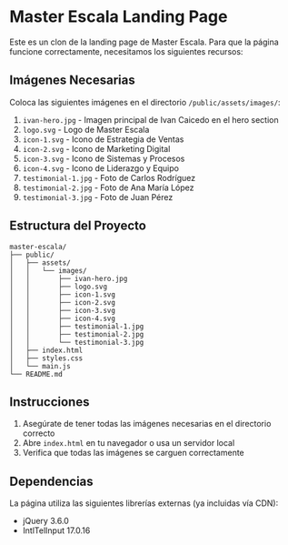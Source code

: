 # Master Escala Landing Page

Este es un clon de la landing page de Master Escala. Para que la página funcione correctamente, necesitamos los siguientes recursos:

## Imágenes Necesarias

Coloca las siguientes imágenes en el directorio `/public/assets/images/`:

1. `ivan-hero.jpg` - Imagen principal de Ivan Caicedo en el hero section
2. `logo.svg` - Logo de Master Escala
3. `icon-1.svg` - Icono de Estrategia de Ventas
4. `icon-2.svg` - Icono de Marketing Digital
5. `icon-3.svg` - Icono de Sistemas y Procesos
6. `icon-4.svg` - Icono de Liderazgo y Equipo
7. `testimonial-1.jpg` - Foto de Carlos Rodríguez
8. `testimonial-2.jpg` - Foto de Ana María López
9. `testimonial-3.jpg` - Foto de Juan Pérez

## Estructura del Proyecto

```
master-escala/
├── public/
│   ├── assets/
│   │   └── images/
│   │       ├── ivan-hero.jpg
│   │       ├── logo.svg
│   │       ├── icon-1.svg
│   │       ├── icon-2.svg
│   │       ├── icon-3.svg
│   │       ├── icon-4.svg
│   │       ├── testimonial-1.jpg
│   │       ├── testimonial-2.jpg
│   │       └── testimonial-3.jpg
│   ├── index.html
│   ├── styles.css
│   └── main.js
└── README.md
```

## Instrucciones

1. Asegúrate de tener todas las imágenes necesarias en el directorio correcto
2. Abre `index.html` en tu navegador o usa un servidor local
3. Verifica que todas las imágenes se carguen correctamente

## Dependencias

La página utiliza las siguientes librerías externas (ya incluidas vía CDN):
- jQuery 3.6.0
- IntlTelInput 17.0.16
